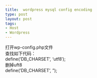 ```yaml
---
title:  wordpress mysql config encoding
type: post
layout: post
tags: 
- Host
- Wordpress
---
```

打开wp-config.php文件<br/>查找如下代码：<br/>define(’DB_CHARSET’, ‘utf8′);<br/>删掉uft8<br/>define(’DB_CHARSET’, ”);


